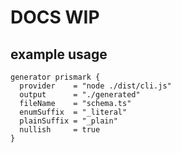 # DOCS WIP

## example usage
```prisma
generator prismark {
  provider    = "node ./dist/cli.js"
  output      = "./generated"
  fileName    = "schema.ts"
  enumSuffix  = "_literal"
  plainSuffix = "_plain"
  nullish     = true
}
```
